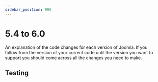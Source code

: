```yaml
---
sidebar_position: 990
---
```


# 5.4 to 6.0

An explanation of the code changes for each version of Joomla.
If you follow from the version of your current code until the version you want to support you should come across all the changes you need to make.
## Testing
